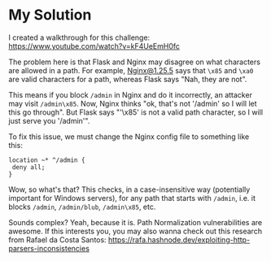 # My Solution

I created a walkthrough for this challenge: https://www.youtube.com/watch?v=kF4UeEmH0fc

The problem here is that Flask and Nginx may disagree on what characters are allowed in a path. For example, Nginx@1.25.5 says that `\x85` and `\xa0` are valid characters for a path, whereas Flask says "Nah, they are not".

This means if you block `/admin` in Nginx and do it incorrectly, an attacker may visit `/admin\x85`. Now, Nginx thinks "ok, that's not '/admin' so I will let this go through". But Flask says "'\x85' is not a valid path character, so I will just serve you '/admin'".

To fix this issue, we must change the Nginx config file to something like this:

```
location ~* ^/admin {
 deny all;
}
```

Wow, so what's that? This checks, in a case-insensitive way (potentially important for Windows servers), for any path that starts with `/admin`, i.e. it blocks `/admin`, `/admin/blub`, `/admin\x85`, etc.

Sounds complex? Yeah, because it is. Path Normalization vulnerabilities are awesome. If this interests you, you may also wanna check out this research from Rafael da Costa Santos: https://rafa.hashnode.dev/exploiting-http-parsers-inconsistencies